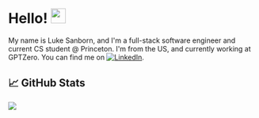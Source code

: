 
# Hello! <img src="https://raw.githubusercontent.com/MartinHeinz/MartinHeinz/master/wave.gif" width="30px">

My name is Luke Sanborn, and I'm a full-stack software engineer and current CS student @ Princeton. I'm from the US, and currently working at GPTZero. You can find me on [![LinkedIn][3.2]][3].


## &#x1f4c8; GitHub Stats

<a href="https://github.com/imLightSpeed/imLightSpeed">
  <img align="center" src="https://github-readme-stats.vercel.app/api/top-langs/?username=imLightSpeed&theme=dracula&layout=compact&langs_count=4" />
</a>


<!-- links to social media icons -->

<!-- icons with padding -->

[1.1]: http://i.imgur.com/tXSoThF.png (twitter icon with padding)
[2.1]: http://i.imgur.com/0o48UoR.png (github icon with padding)

<!-- icons without padding -->

[2.2]: http://i.imgur.com/9I6NRUm.png (github icon without padding)
[3.2]: https://upload.wikimedia.org/wikipedia/commons/thumb/c/ca/LinkedIn_logo_initials.png/25px-LinkedIn_logo_initials.png (LinkedIn icon without padding)


<!-- links to your social media accounts -->

[2]: https://github.com/imLightSpeed
[3]: https://www.linkedin.com/in/luke-sanborn/


